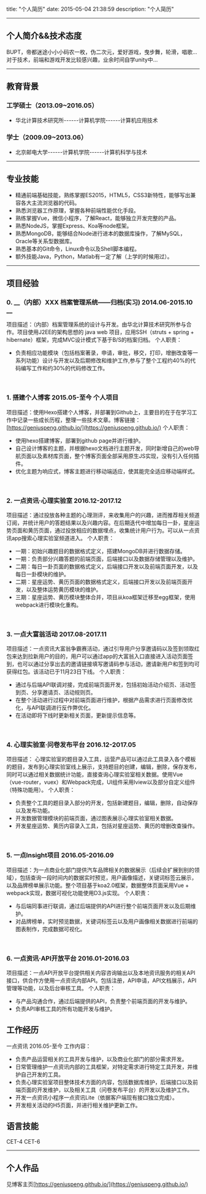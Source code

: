 title: "个人简历"
date: 2015-05-04 21:38:59
description: "个人简历"

---
## 个人简介&&技术态度
BUPT，帝都迷途小小小码农一枚，伪二次元，爱好游戏，曳步舞，轮滑，唱歌...
对于技术，前端和游戏开发比较感兴趣，业余时间自学unity中...

******
## 教育背景

### 工学硕士（2013.09~2016.05）   
- 华北计算技术研究所------计算机学院------计算机应用技术

### 学士（2009.09~2013.06）
- 北京邮电大学------计算机学院------计算机科学与技术

******
## 专业技能
- 精通前端基础技能，熟练掌握ES2015，HTML5，CSS3新特性，能够写出兼容各大主流浏览器的代码。
- 熟悉浏览器工作原理，掌握各种前端性能优化手段。
- 熟练掌握Vue，微信小程序，了解React，能够独立开发完整的产品。
- 熟悉NodeJS，掌握Express、Koa等node框架。
- 熟悉MongoDB，能够结合Node进行进本的数据库操作，了解MySQL，Oracle等关系型数据库。
- 熟悉基本的Git命令，Linux命令以及Shell脚本编程。
- 额外技能Java，Python，Matlab有一定了解（上学的时候用过）。

******
## 项目经验

### 0. __（内部）XXX 档案管理系统——归档(实习)   2014.06-2015.10 __
项目描述：（内部）档案管理系统的设计与开发。由华北计算技术研究所参与合作。项目使用J2EE的架构思想的 java web 项目，应用SSH（struts + spring + hibernate）框架，完成MVC设计模式下基于B/S的档案归档。
个人职责： 
- 负责相应功能模块（包括档案著录，申请，审批，移交，打印，增删改查等一系列功能）设计与开发以及后期修改和维护工作,参与了整个工程约40%的代码编写工作和约30%的代码修改工作。
<br>

### 1. __搭建个人博客  2015.05-至今 个人项目__
项目描述：使用Hexo搭建个人博客，并部署到Github上，主要目的在于在学习工作中记录一些成长历程，整理一些技术文章。博客链接：[https://geniuspeng.github.io/](https://geniuspeng.github.io/)
个人职责：
- 使用hexo搭建博客，部署到github page并进行维护。
- 自己设计博客的主题，并根据hexo文档进行主题开发，同时新增自己的web导航页面以及素材库页面，整个博客页面全部采用原生JS实现，没有引入任何插件。
- 优化主题为响应式，博客主题进行移动端适应，使其能完全适应移动端样式。
<br>

### 2. __一点资讯·心理实验室  2016.12-2017.12__
项目描述：通过投放各种主题的心理测评，来收集用户的兴趣，进而推荐相关频道订阅，并统计用户的答题结果以及兴趣内容。在后期迭代中增加每日一卦，星座运势页面和黄历页面，通过投放相应的数据埋点，收集统计用户行为。可以从一点资讯app搜索心理实验室频道进入。
个人职责：
- 一期：初始兴趣题目的数据格式定义，搭建MongoDB并进行数据存储。
- 一期：负责部分兴趣答题的前端页面，后端接口以及数据存储管理以及维护。
- 二期：每日一卦页面的数据格式定义，后端接口开发以及前端页面开发，以及每日一卦模块的维护。
- 二期：星座运势、黄历页面的数据格式定义，后端接口开发以及前端页面开发，以及整体运势黄历模块的维护。
- 三期：星座运势、黄历模块整体合并，项目从koa框架迁移至egg框架，使用webpack进行模块化重构。
<br>

### 3. __一点大富翁活动  2017.08-2017.11__
项目描述：一点资讯大富翁争霸赛活动，通过引导用户分享邀请码以及签到领取红包来达到拉新用户的目的，用户可以通过app的大富翁入口直接进入活动页面签到，也可以通过分享出去的邀请链接填写邀请码参与活动，邀请新用户和签到均可获得红包。该活动已于11月23日下线。
个人职责：
- 通过与后端API联调对接，完成前端页面开发，包括初始活动介绍页、活动签到页、分享邀请页、活动规则页。
- 在整个活动进行过程中对前端页面进行维护，根据产品需求进行页面修改优化，与API联调进行反作弊优化。
- 在活动即将下线时更新相关页面，更新提示信息等。
<br>

### 4. __心理实验室·问卷发布平台  2016.12-2017.05__
项目描述： 心理实验室的题目录入工具，运营产品可以通过此工具录入各个模板的题目，发布到心理实验室线上展示，支持题目的创建，编辑，删除，保存发布，同时可以通过相关数据统计功能，直接查询心理实验室相关数据。使用Vue（vue-router，vuex）和Webpack完成，UI组件采用Iview以及部分自定义组件（特殊功能用）。
个人职责：
- 负责整个工具的题目录入部分的开发，包括新建题目，编辑，删除，自动保存以及发布功能。
- 开发数据管理模块的前端页面，通过图表展示心理实验室相关数据。
- 开发星座运势、黄历内容录入工具，包括对星座运势、黄历的增删改查操作。
<br>

### 5. __一点Insight项目  2016.05-2016.09__
项目描述：为一点商业化部门提供汽车品牌相关的数据展示（后续会扩展到别的领域），包括查询一段时间内的数据实时预览，用户画像描述，关键词标签云展示，以及品牌榜单展示功能。整个项目基于koa2.0框架，数据整体页面采用Vue + webpack实现，数据可视化功能使用D3.js实现。
个人职责：
- 与后端同事进行联调，通过后端提供的API进行整个前端页面开发以及后期维护。
- 对品牌榜单，实时预览数据，关键词标签云以及用户画像相关数据进行前端的图表制作，完成数据可视化。
<br>

### 6. __一点资讯·API开放平台  2016.01-2016.03__
项目描述：一点API开放平台提供相关内容咨询输出以及本地资讯服务的相关API接口，供合作方使用一点资讯内部API。包括注册，API申请，API文档展示，API管理等功能，以及后台审核工具。
个人职责：
- 与产品沟通合作，通过后端提供的API，负责整个前端页面的开发与维护。
- 负责API审核工具的所有功能开发与维护。

## 工作经历
一点资讯  2016.05-至今
工作内容： 
- 负责产品运营相关的工具开发与维护，以及商业化部门的部分需求开发。
- 日常管理维护一点资讯内部的工具框架，对特定需求进行特定工具开发，并维护自己开发的工具。
- 负责心理实验室项目整体技术方面的内容，包括数据库维护，后端接口以及前端页面的开发维护，以及相关工具（问卷发布平台）的开发以及维护工作。
- 开发一点资讯小程序一点资讯Lite（依据客户端现有接口独立完成）。
- 开发相关活动的H5页面，并进行相关维护更新工作。

## 语言技能
CET-4   CET-6

******
## 个人作品
见博客主页[https://geniuspeng.github.io/](https://geniuspeng.github.io/)
<!--more--> 
